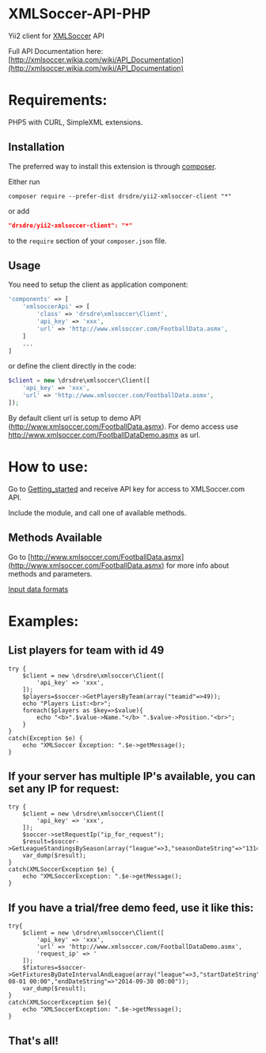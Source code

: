 XMLSoccer-API-PHP
=================

Yii2 client for [XMLSoccer](http://XMLSoccer.com) API

Full API Documentation here: [http://xmlsoccer.wikia.com/wiki/API_Documentation](http://xmlsoccer.wikia.com/wiki/API_Documentation)

Requirements:
=================

PHP5 with CURL, SimpleXML extensions.

Installation
------------

The preferred way to install this extension is through [composer](http://getcomposer.org/download/).

Either run

```
composer require --prefer-dist drsdre/yii2-xmlsoccer-client "*"
```

or add

```json
"drsdre/yii2-xmlsoccer-client": "*"
```

to the `require` section of your `composer.json` file.

Usage
-----

You need to setup the client as application component:

```php
'components' => [
    'xmlsoccerApi' => [
        'class' => 'drsdre\xmlsoccer\Client',
        'api_key' => 'xxx',
        'url' => 'http://www.xmlsoccer.com/FootballData.asmx',
    ]
    ...
]
```

or define the client directly in the code:

```php
$client = new \drsdre\xmlsoccer\Client([
    'api_key' => 'xxx',
    'url' => 'http://www.xmlsoccer.com/FootballData.asmx',
]);
```

By default client url is setup to demo API (http://www.xmlsoccer.com/FootballData.asmx). For demo access use http://www.xmlsoccer.com/FootballDataDemo.asmx as url.

How to use:
=================

Go to [Getting_started](http://xmlsoccer.wikia.com/wiki/Getting_started) and receive API key for access to XMLSoccer.com API.

Include the module, and call one of available methods.
	

Methods Available
-------------------

Go to [http://www.xmlsoccer.com/FootballData.asmx](http://www.xmlsoccer.com/FootballData.asmx) for more info about methods and parameters.

[Input data formats](http://xmlsoccer.wikia.com/wiki/Input_data_formats)

Examples:
==================

List players for team with id 49
--------------------------------
	try {
		$client = new \drsdre\xmlsoccer\Client([
            'api_key' => 'xxx',
        ]);
		$players=$soccer->GetPlayersByTeam(array("teamid"=>49));
		echo "Players List:<br>";
		foreach($players as $key=>$value){
			echo "<b>".$value->Name."</b> ".$value->Position."<br>";
		}
	}
	catch(Exception $e) {
		echo "XMLSoccer Exception: ".$e->getMessage();
	}

If your server has multiple IP's available, you can set any IP for request:
---------------------------------------------
	try {
		$client = new \drsdre\xmlsoccer\Client([
            'api_key' => 'xxx',
        ]);
		$soccer->setRequestIp("ip_for_request");
		$result=$soccer->GetLeagueStandingsBySeason(array("league"=>3,"seasonDateString"=>"1314"));
		var_dump($result);
	}
	catch(XMLSoccerException $e) {
		echo "XMLSoccerException: ".$e->getMessage();
	}

If you have a trial/free demo feed, use it like this:
------------------------------------------------------
	try{
		$client = new \drsdre\xmlsoccer\Client([
            'api_key' => 'xxx',
            'url' => 'http://www.xmlsoccer.com/FootballDataDemo.asmx',
            'request_ip' => '
        ]);
		$fixtures=$soccer->GetFixturesByDateIntervalAndLeague(array("league"=>3,"startDateString"=>"2014-08-01 00:00","endDateString"=>"2014-09-30 00:00"));
		var_dump($result);
	}
	catch(XMLSoccerException $e){
		echo "XMLSoccerException: ".$e->getMessage();
	}



That's all!
-----------
